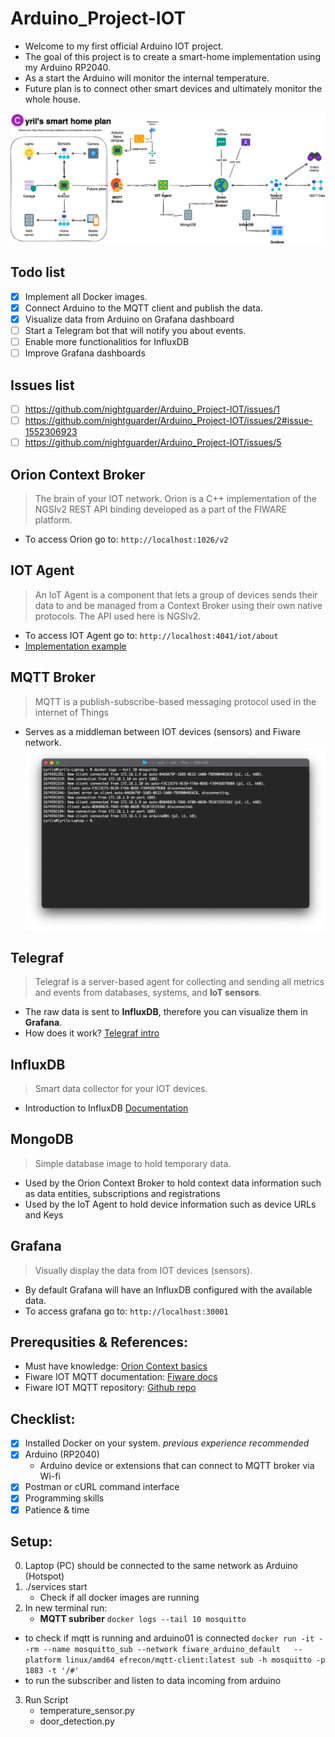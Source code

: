 # Arduino_Project-IOT
* Welcome to my first official Arduino IOT project.
* The goal of this project is to create a smart-home implementation using my Arduino RP2040.  
* As a start the Arduino will monitor the internal temperature.
* Future plan is to connect other smart devices and ultimately monitor the whole house.

![smart home plan](content/Screenshots/IOT_plan_day.png)

## Todo list
- [x] Implement all Docker images.
- [x] Connect Arduino to the MQTT client and publish the data.
- [x] Visualize data from Arduino on Grafana dashboard 
- [ ] Start a Telegram bot that will notify you about events.
- [ ] Enable more functionalitios for InfluxDB
- [ ] Improve Grafana dashboards

## Issues list
- [ ] https://github.com/nightguarder/Arduino_Project-IOT/issues/1 
- [ ] https://github.com/nightguarder/Arduino_Project-IOT/issues/2#issue-1552306923
- [ ] https://github.com/nightguarder/Arduino_Project-IOT/issues/5
## Orion Context Broker
> The brain of your IOT network. Orion is a C++ implementation of the NGSIv2 REST API binding developed as a part of the FIWARE platform.
* To access Orion go to: `http://localhost:1026/v2` 
## IOT Agent
> An IoT Agent is a component that lets a group of devices sends their data to and be managed from a Context Broker using their own native protocols. The API used here is NGSIv2.
* To access IOT Agent go to: `http://localhost:4041/iot/about`
* [Implementation example](https://fiware-tutorials.readthedocs.io/en/latest/iot-agent.html#22-request)
## MQTT Broker
> MQTT is a publish-subscribe-based messaging protocol used in the internet of Things
* Serves as a middleman between IOT devices (sensors) and Fiware network. 
![MQTT connection](https://github.com/nightguarder/Arduino_Project-IOT/blob/e0cf474a0a61c84c0c0d2b1df1ec38da44f022ed/content/Screenshots/Succesfull%20MQTT%20connection.png)
## Telegraf
>Telegraf is a server-based agent for collecting and sending all metrics and events from databases, systems, and **IoT sensors**.
* The raw data is sent to **InfluxDB**, therefore you can visualize them in **Grafana**.
* How does it work? [Telegraf intro](https://www.influxdata.com/time-series-platform/telegraf/)
## InfluxDB
>Smart data collector for your IOT devices.
* Introduction to InfluxDB [Documentation](https://awesome.influxdata.com/docs/part-1/introduction-to-influxdb/)
## MongoDB
>Simple database image to hold temporary data.
* Used by the Orion Context Broker to hold context data information such as data entities, subscriptions and registrations
* Used by the IoT Agent to hold device information such as device URLs and Keys
## Grafana 
> Visually display the data from IOT devices (sensors).
* By default Grafana will have an InfluxDB configured with the available data.   
* To access grafana go to: `http://localhost:30001`   

## Prerequsities & References:
* Must have knowledge: [Orion Context basics](https://youtu.be/pK4GgYjlmdY)
* Fiware IOT MQTT documentation: [Fiware docs](https://fiware-tutorials.readthedocs.io/en/latest/iot-over-mqtt.html)
* Fiware IOT MQTT repository: [Github repo](https://github.com/FIWARE/tutorials.IoT-over-MQTT)

## Checklist:
- [x] Installed Docker on your system. *previous experience recommended*
- [x] Arduino (RP2040)
   - Arduino device or extensions that can connect to MQTT broker via Wi-fi
- [x] Postman or cURL command interface
- [x] Programming skills
- [x] Patience & time

## Setup:
0. Laptop (PC) should be connected to the same network as Arduino (Hotspot)
1. ./services start
   - Check if all docker images are running
2. In new terminal run: 
   - **MQTT subriber**
` docker logs --tail 10 mosquitto `
- to check if mqtt is running and arduino01 is connected
` docker run -it --rm --name mosquitto_sub --network fiware_arduino_default   --platform linux/amd64 efrecon/mqtt-client:latest sub -h mosquitto -p 1883 -t '/#' `
- to run the subscriber and listen to data incoming from arduino
3. Run Script
   - temperature_sensor.py
   - door_detection.py
